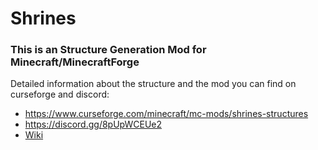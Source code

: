 # Shrines
### This is an Structure Generation Mod for Minecraft/MinecraftForge
Detailed information about the structure and the mod you can find on curseforge and discord:
- https://www.curseforge.com/minecraft/mc-mods/shrines-structures
- https://discord.gg/8pUpWCEUe2
- [Wiki](wiki/SelectLanguage.md)